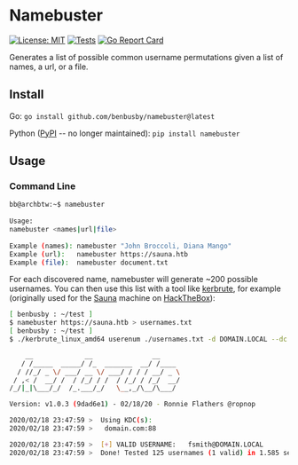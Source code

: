 # Namebuster

[![License: MIT](https://img.shields.io/badge/License-MIT-yellow.svg)](https://opensource.org/licenses/MIT)
[![Tests](https://github.com/benbusby/namebuster/actions/workflows/tests.yml/badge.svg)](https://github.com/benbusby/namebuster/actions/workflows/tests.yml)
[![Go Report Card](https://goreportcard.com/badge/github.com/benbusby/namebuster)](https://goreportcard.com/report/github.com/benbusby/namebuster)

Generates a list of possible common username permutations given a list of names, a url, or a file.

## Install
Go: `go install github.com/benbusby/namebuster@latest`

Python ([PyPI](https://pypi.org/project/namebuster/) -- no longer maintained): `pip install namebuster`

## Usage
### Command Line
```bash
bb@archbtw:~$ namebuster                                            
                                                        
Usage:                                                  
namebuster <names|url|file>                             
                                                        
Example (names): namebuster "John Broccoli, Diana Mango"
Example (url):   namebuster https://sauna.htb           
Example (file):  namebuster document.txt
```

For each discovered name, namebuster will generate ~200 possible usernames. You can then use this list with a tool like [kerbrute](https://github.com/ropnop/kerbrute), for example (originally used for the [Sauna](https://app.hackthebox.com/machines/Sauna) machine on [HackTheBox](https://hackthebox.com)):

```bash
[ benbusby : ~/test ]
$ namebuster https://sauna.htb > usernames.txt
[ benbusby : ~/test ]
$ ./kerbrute_linux_amd64 userenum ./usernames.txt -d DOMAIN.LOCAL --dc sauna.htb

    __             __               __
   / /_____  _____/ /_  _______  __/ /____
  / //_/ _ \/ ___/ __ \/ ___/ / / / __/ _ \
 / ,< /  __/ /  / /_/ / /  / /_/ / /_/  __/
/_/|_|\___/_/  /_.___/_/   \__,_/\__/\___/

Version: v1.0.3 (9dad6e1) - 02/18/20 - Ronnie Flathers @ropnop

2020/02/18 23:47:59 >  Using KDC(s):
2020/02/18 23:47:59 >  	domain.com:88

2020/02/18 23:47:59 >  [+] VALID USERNAME:	 fsmith@DOMAIN.LOCAL
2020/02/18 23:47:59 >  Done! Tested 125 usernames (1 valid) in 1.585 seconds
```
